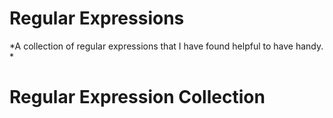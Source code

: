 # **Regular Expressions**

*A collection of regular expressions that I have found helpful to have handy. *

# Regular Expression Collection

